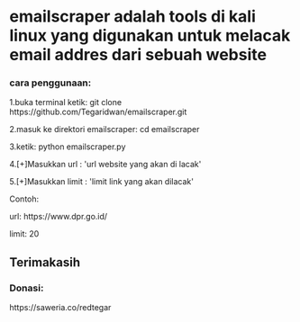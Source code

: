 <h1>emailscraper adalah tools di kali linux yang digunakan untuk melacak email addres dari sebuah website</h1>
<h3>cara penggunaan:</h3>
<p>1.buka terminal ketik: git clone https://github.com/Tegaridwan/emailscraper.git</p>
<p>2.masuk ke direktori emailscraper: cd emailscraper</p>
<p>3.ketik: python emailscraper.py</p>
<p>4.[+]Masukkan url : 'url website yang akan di lacak'</p>
<p>5.[+]Masukkan limit : 'limit link yang akan dilacak'</p>
<p>Contoh:</p>
  <p>url: https://www.dpr.go.id/</p>
  <p>limit: 20</p>
<h2>Terimakasih</h2>
<h3>Donasi:</h3>
<link>https://saweria.co/redtegar</link>
